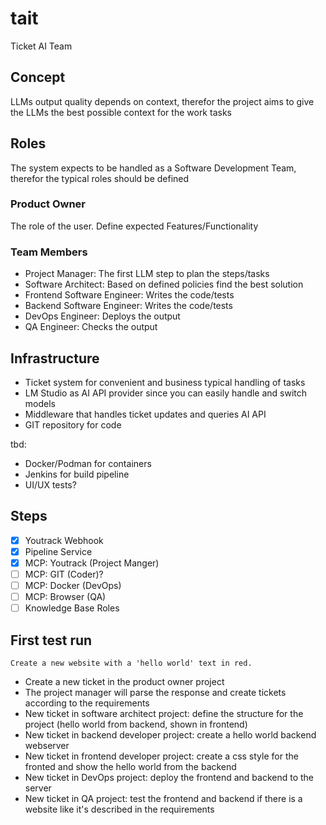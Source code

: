 # tait
Ticket AI Team

## Concept

LLMs output quality depends on context, therefor the project aims to give the LLMs the best possible context for the work tasks

## Roles

The system expects to be handled as a Software Development Team, therefor the typical roles should be defined

### Product Owner

The role of the user. Define expected Features/Functionality

### Team Members

- Project Manager: The first LLM step to plan the steps/tasks
- Software Architect: Based on defined policies find the best solution
- Frontend Software Engineer: Writes the code/tests
- Backend Software Engineer: Writes the code/tests
- DevOps Engineer: Deploys the output
- QA Engineer: Checks the output

## Infrastructure

- Ticket system for convenient and business typical handling of tasks
- LM Studio as AI API provider since you can easily handle and switch models
- Middleware that handles ticket updates and queries AI API
- GIT repository for code

tbd:
- Docker/Podman for containers
- Jenkins for build pipeline
- UI/UX tests?


## Steps
- [x] Youtrack Webhook
- [x] Pipeline Service
- [x] MCP: Youtrack (Project Manger)
- [ ] MCP: GIT (Coder)?
- [ ] MCP: Docker (DevOps)
- [ ] MCP: Browser (QA)
- [ ] Knowledge Base Roles

## First test run

```
Create a new website with a 'hello world' text in red.
```

- Create a new ticket in the product owner project
- The project manager will parse the response and create tickets according to the requirements
- New ticket in software architect project: define the structure for the project (hello world from backend, shown in frontend)
- New ticket in backend developer project: create a hello world backend webserver
- New ticket in frontend developer project: create a css style for the fronted and show the hello world from the backend
- New ticket in DevOps project: deploy the frontend and backend to the server
- New ticket in QA project: test the frontend and backend if there is a website like it's described in the requirements
